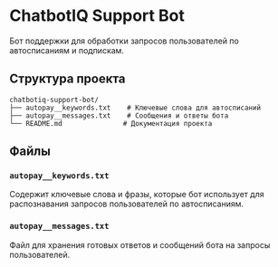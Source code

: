 # ChatbotIQ Support Bot

Бот поддержки для обработки запросов пользователей по автосписаниям и подпискам.

## Структура проекта

```
chatbotiq-support-bot/
├── autopay__keywords.txt    # Ключевые слова для автосписаний
├── autopay__messages.txt    # Сообщения и ответы бота
└── README.md               # Документация проекта
```

## Файлы

### `autopay__keywords.txt`
Содержит ключевые слова и фразы, которые бот использует для распознавания запросов пользователей по автосписаниям.

### `autopay__messages.txt`
Файл для хранения готовых ответов и сообщений бота на запросы пользователей.